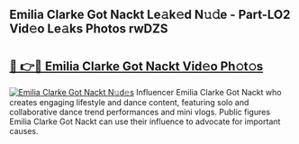 ## Emilia Clarke Got Nackt Le𝚊k𝚎d N𝚞𝚍e - Part-LO2 Vid𝚎o Le𝚊ks Photos rwDZS

# <h2><a href="http://fb00dc.evod.top/?m=Emilia+Clarke+Got+Nackt">🔗 👉🔴 Emilia Clarke Got Nackt Vid𝚎o Ph𝚘t𝚘s</a></h2>

[![Emilia Clarke Got Nackt N𝚞d𝚎s](https://i.imgur.com/8V9OHl7.gif)](http://fb00dc.evod.top/?m=Emilia+Clarke+Got+Nackt)
Influencer Emilia Clarke Got Nackt who creates engaging lifestyle and dance content, featuring solo and collaborative dance trend performances and mini vlogs. Public figures Emilia Clarke Got Nackt can use their influence to advocate for important causes. 
